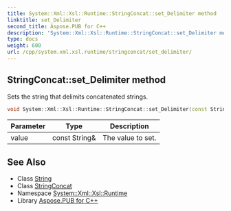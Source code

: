 ```yaml
---
title: System::Xml::Xsl::Runtime::StringConcat::set_Delimiter method
linktitle: set_Delimiter
second_title: Aspose.PUB for C++
description: 'System::Xml::Xsl::Runtime::StringConcat::set_Delimiter method. Sets the string that delimits concatenated strings in C++.'
type: docs
weight: 600
url: /cpp/system.xml.xsl.runtime/stringconcat/set_delimiter/
---
```

## StringConcat::set_Delimiter method


Sets the string that delimits concatenated strings.

```cpp
void System::Xml::Xsl::Runtime::StringConcat::set_Delimiter(const String &value)
```


| Parameter | Type | Description |
| --- | --- | --- |
| value | const String\& | The value to set. |

## See Also

* Class [String](../../../system/string/)
* Class [StringConcat](../)
* Namespace [System::Xml::Xsl::Runtime](../../)
* Library [Aspose.PUB for C++](../../../)
